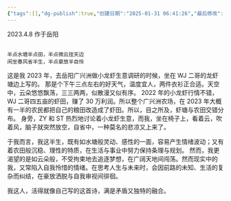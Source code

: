 ```yaml
---
{"tags":[],"dg-publish":true,"创建日期":"2025-01-31 06:41:26","最后修改":"2025-01-31 08:14:19","permalink":"/诗以咏志/半点/","dgPassFrontmatter":true,"noteIcon":"","created":"2025-01-31T18:41:26.336+08:00"}
---
```



2023.4.8 作于岳阳

```ad-info

半点水塘半点田，半点微云挂天边
闲坐春风省半生，半点豪放半自怜
```

这是我 2023 年，去岳阳广兴洲做小龙虾生意调研的时候，坐在 WJ 二哥的龙虾塘边上写的。
那是个下午三点左右的好天气，温度宜人，两件衣衫正合适。天空中，云朵悠悠飘荡，三三两两，似散漫又似有序。
2022 年的小龙虾行情不错，WJ 二哥四五亩的虾田，赚了 30 万利润。所以整个广兴洲农场，在 2023 年大概有一半的农民都把自己的粮田改造成了虾田。所以，目之所及，虾塘与农田交错分布。
身旁，ZY 和 ST 热烈地讨论着小龙虾生意，而我，坐在椅子上，看着云，吹着风，脑子就突然放空，自省中，一种莫名的悲凉又上来了。

于我而言，我这半生，既有如水塘般灵动、感性的一面，容易产生情绪波动；又有着农田般沉稳、理性的特质，在生活与事业中努力保持条理与规划。
然而，我更渴望的是如云朵般，不受拘束地去追逐梦想，在广阔天地间闯荡。然而现实中的我，又常陷入自我怜惜的情绪。在思考人生与未来时，会因前路的未知、生活的复杂而纠结，在豪放洒脱与自我审视间徘徊。

我这人，活得就像自己写的这首诗，满是矛盾又独特的融合。
